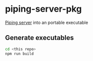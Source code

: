 # piping-server-pkg

[Piping server](https://github.com/nwtgck/piping-server) into an portable executable

## Generate executables

```bash
cd <this repo>
npm run build
```
